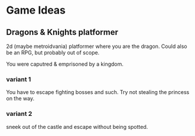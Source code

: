 # Game Ideas

## Dragons & Knights platformer

2d (maybe metroidvania) platformer where you are the dragon.
Could also be an RPG, but probably out of scope.

You were caputred & emprisoned by a kingdom. 

### variant 1
You have to escape fighting bosses and such. Try not stealing the princess on the way.


### variant 2
sneek out of the castle and escape without being spotted.
